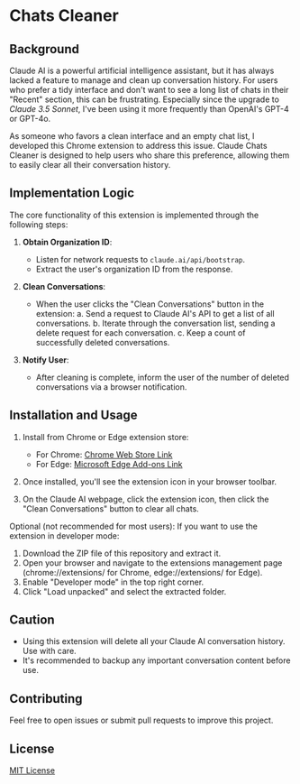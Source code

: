 # Chats Cleaner

## Background

Claude AI is a powerful artificial intelligence assistant, but it has always lacked a feature to manage and clean up conversation history. For users who prefer a tidy interface and don't want to see a long list of chats in their "Recent" section, this can be frustrating. Especially since the upgrade to *Claude 3.5 Sonnet*, I've been using it more frequently than OpenAI's GPT-4 or GPT-4o.

As someone who favors a clean interface and an empty chat list, I developed this Chrome extension to address this issue. Claude Chats Cleaner is designed to help users who share this preference, allowing them to easily clear all their conversation history.

## Implementation Logic

The core functionality of this extension is implemented through the following steps:

1. **Obtain Organization ID**:
   - Listen for network requests to `claude.ai/api/bootstrap`.
   - Extract the user's organization ID from the response.

2. **Clean Conversations**:
   - When the user clicks the "Clean Conversations" button in the extension:
     a. Send a request to Claude AI's API to get a list of all conversations.
     b. Iterate through the conversation list, sending a delete request for each conversation.
     c. Keep a count of successfully deleted conversations.

3. **Notify User**:
   - After cleaning is complete, inform the user of the number of deleted conversations via a browser notification.

## Installation and Usage

1. Install from Chrome or Edge extension store:
   - For Chrome: [Chrome Web Store Link](https://chromewebstore.google.com/detail/chats-cleaner/oinbkbjbbobaollnbbfigafeoldcemci)
   - For Edge: [Microsoft Edge Add-ons Link](https://microsoftedge.microsoft.com/addons/detail/dnoijbcidmodhdjnakfhcglegfpeldlf)
   
2. Once installed, you'll see the extension icon in your browser toolbar.
3. On the Claude AI webpage, click the extension icon, then click the "Clean Conversations" button to clear all chats.

Optional (not recommended for most users):
If you want to use the extension in developer mode:
1. Download the ZIP file of this repository and extract it.
2. Open your browser and navigate to the extensions management page (chrome://extensions/ for Chrome, edge://extensions/ for Edge).
3. Enable "Developer mode" in the top right corner.
4. Click "Load unpacked" and select the extracted folder.

## Caution

- Using this extension will delete all your Claude AI conversation history. Use with care.
- It's recommended to backup any important conversation content before use.

## Contributing

Feel free to open issues or submit pull requests to improve this project.

## License

[MIT License](LICENSE)
